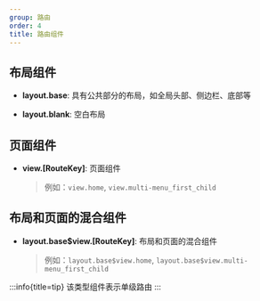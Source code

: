 ```yaml
---
group: 路由
order: 4
title: 路由组件
---
```


## 布局组件

- **layout.base**: 具有公共部分的布局，如全局头部、侧边栏、底部等

- **layout.blank**: 空白布局

## 页面组件

- **view.[RouteKey]**: 页面组件
  > 例如：`view.home`, `view.multi-menu_first_child`

## 布局和页面的混合组件

- **layout.base$view.[RouteKey]**: 布局和页面的混合组件
  > 例如：`layout.base$view.home`, `layout.base$view.multi-menu_first_child`

:::info{title=tip}
该类型组件表示单级路由
:::
